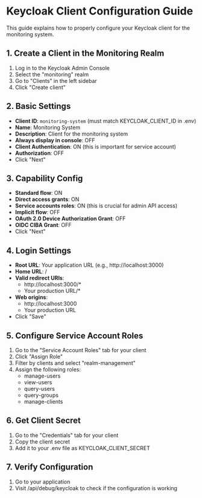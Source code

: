 # Keycloak Client Configuration Guide

This guide explains how to properly configure your Keycloak client for the monitoring system.

## 1. Create a Client in the Monitoring Realm

1. Log in to the Keycloak Admin Console
2. Select the "monitoring" realm
3. Go to "Clients" in the left sidebar
4. Click "Create client"

## 2. Basic Settings

- **Client ID**: `monitoring-system` (must match KEYCLOAK_CLIENT_ID in .env)
- **Name**: Monitoring System
- **Description**: Client for the monitoring system
- **Always display in console**: OFF
- **Client Authentication**: ON (this is important for service account)
- **Authorization**: OFF
- Click "Next"

## 3. Capability Config

- **Standard flow**: ON
- **Direct access grants**: ON
- **Service accounts roles**: ON (this is crucial for admin API access)
- **Implicit flow**: OFF
- **OAuth 2.0 Device Authorization Grant**: OFF
- **OIDC CIBA Grant**: OFF
- Click "Next"

## 4. Login Settings

- **Root URL**: Your application URL (e.g., http://localhost:3000)
- **Home URL**: /
- **Valid redirect URIs**: 
  - http://localhost:3000/*
  - Your production URL/*
- **Web origins**: 
  - http://localhost:3000
  - Your production URL
- Click "Save"

## 5. Configure Service Account Roles

1. Go to the "Service Account Roles" tab for your client
2. Click "Assign Role"
3. Filter by clients and select "realm-management"
4. Assign the following roles:
   - manage-users
   - view-users
   - query-users
   - query-groups
   - manage-clients

## 6. Get Client Secret

1. Go to the "Credentials" tab for your client
2. Copy the client secret
3. Add it to your .env file as KEYCLOAK_CLIENT_SECRET

## 7. Verify Configuration

1. Go to your application
2. Visit /api/debug/keycloak to check if the configuration is working
